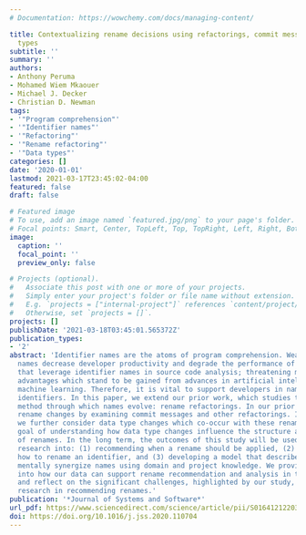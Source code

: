 ```yaml
---
# Documentation: https://wowchemy.com/docs/managing-content/

title: Contextualizing rename decisions using refactorings, commit messages, and data
  types
subtitle: ''
summary: ''
authors:
- Anthony Peruma
- Mohamed Wiem Mkaouer
- Michael J. Decker
- Christian D. Newman
tags:
- '"Program comprehension"'
- '"Identifier names"'
- '"Refactoring"'
- '"Rename refactoring"'
- '"Data types"'
categories: []
date: '2020-01-01'
lastmod: 2021-03-17T23:45:02-04:00
featured: false
draft: false

# Featured image
# To use, add an image named `featured.jpg/png` to your page's folder.
# Focal points: Smart, Center, TopLeft, Top, TopRight, Left, Right, BottomLeft, Bottom, BottomRight.
image:
  caption: ''
  focal_point: ''
  preview_only: false

# Projects (optional).
#   Associate this post with one or more of your projects.
#   Simply enter your project's folder or file name without extension.
#   E.g. `projects = ["internal-project"]` references `content/project/deep-learning/index.md`.
#   Otherwise, set `projects = []`.
projects: []
publishDate: '2021-03-18T03:45:01.565372Z'
publication_types:
- '2'
abstract: 'Identifier names are the atoms of program comprehension. Weak identifier
  names decrease developer productivity and degrade the performance of automated approaches
  that leverage identifier names in source code analysis; threatening many of the
  advantages which stand to be gained from advances in artificial intelligence and
  machine learning. Therefore, it is vital to support developers in naming and renaming
  identifiers. In this paper, we extend our prior work, which studies the primary
  method through which names evolve: rename refactorings. In our prior work, we contextualize
  rename changes by examining commit messages and other refactorings. In this extension,
  we further consider data type changes which co-occur with these renames, with a
  goal of understanding how data type changes influence the structure and semantics
  of renames. In the long term, the outcomes of this study will be used to support
  research into: (1) recommending when a rename should be applied, (2) recommending
  how to rename an identifier, and (3) developing a model that describes how developers
  mentally synergize names using domain and project knowledge. We provide insights
  into how our data can support rename recommendation and analysis in the future,
  and reflect on the significant challenges, highlighted by our study, for future
  research in recommending renames.'
publication: '*Journal of Systems and Software*'
url_pdf: https://www.sciencedirect.com/science/article/pii/S0164121220301503
doi: https://doi.org/10.1016/j.jss.2020.110704
---
```


